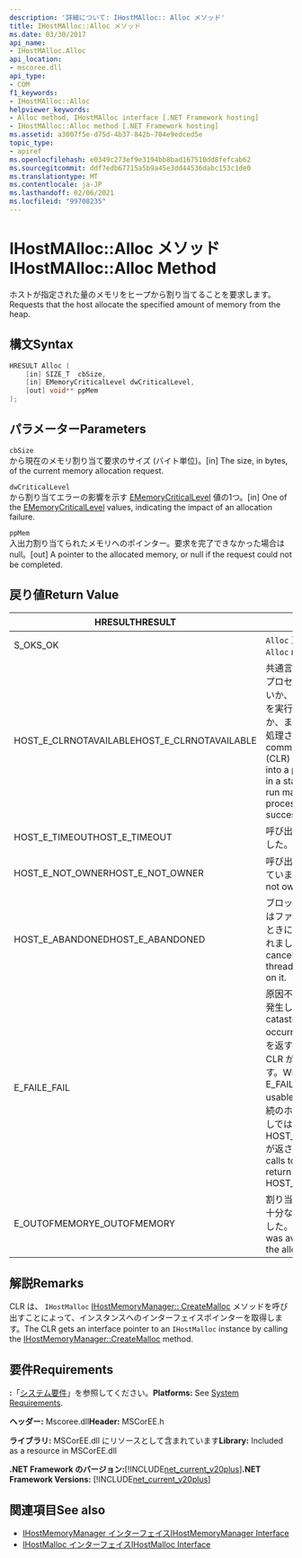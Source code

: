 ```yaml
---
description: '詳細について: IHostMAlloc:: Alloc メソッド'
title: IHostMAlloc::Alloc メソッド
ms.date: 03/30/2017
api_name:
- IHostMAlloc.Alloc
api_location:
- mscoree.dll
api_type:
- COM
f1_keywords:
- IHostMAlloc::Alloc
helpviewer_keywords:
- Alloc method, IHostMAlloc interface [.NET Framework hosting]
- IHostMAlloc::Alloc method [.NET Framework hosting]
ms.assetid: a3007f5e-d75d-4b37-842b-704e9edced5e
topic_type:
- apiref
ms.openlocfilehash: e0349c273ef9e3194bb8bad167510dd8fefcab62
ms.sourcegitcommit: ddf7edb67715a5b9a45e3dd44536dabc153c1de0
ms.translationtype: MT
ms.contentlocale: ja-JP
ms.lasthandoff: 02/06/2021
ms.locfileid: "99708235"
---
```

# <a name="ihostmallocalloc-method"></a><span data-ttu-id="961f5-103">IHostMAlloc::Alloc メソッド</span><span class="sxs-lookup"><span data-stu-id="961f5-103">IHostMAlloc::Alloc Method</span></span>

<span data-ttu-id="961f5-104">ホストが指定された量のメモリをヒープから割り当てることを要求します。</span><span class="sxs-lookup"><span data-stu-id="961f5-104">Requests that the host allocate the specified amount of memory from the heap.</span></span>  
  
## <a name="syntax"></a><span data-ttu-id="961f5-105">構文</span><span class="sxs-lookup"><span data-stu-id="961f5-105">Syntax</span></span>  
  
```cpp  
HRESULT Alloc (  
    [in] SIZE_T  cbSize,
    [in] EMemoryCriticalLevel dwCriticalLevel,
    [out] void** ppMem  
);  
```  
  
## <a name="parameters"></a><span data-ttu-id="961f5-106">パラメーター</span><span class="sxs-lookup"><span data-stu-id="961f5-106">Parameters</span></span>  

 `cbSize`  
 <span data-ttu-id="961f5-107">から現在のメモリ割り当て要求のサイズ (バイト単位)。</span><span class="sxs-lookup"><span data-stu-id="961f5-107">[in] The size, in bytes, of the current memory allocation request.</span></span>  
  
 `dwCriticalLevel`  
 <span data-ttu-id="961f5-108">から割り当てエラーの影響を示す [EMemoryCriticalLevel](ememorycriticallevel-enumeration.md) 値の1つ。</span><span class="sxs-lookup"><span data-stu-id="961f5-108">[in] One of the [EMemoryCriticalLevel](ememorycriticallevel-enumeration.md) values, indicating the impact of an allocation failure.</span></span>  
  
 `ppMem`  
 <span data-ttu-id="961f5-109">入出力割り当てられたメモリへのポインター。要求を完了できなかった場合は null。</span><span class="sxs-lookup"><span data-stu-id="961f5-109">[out] A pointer to the allocated memory, or null if the request could not be completed.</span></span>  
  
## <a name="return-value"></a><span data-ttu-id="961f5-110">戻り値</span><span class="sxs-lookup"><span data-stu-id="961f5-110">Return Value</span></span>  
  
|<span data-ttu-id="961f5-111">HRESULT</span><span class="sxs-lookup"><span data-stu-id="961f5-111">HRESULT</span></span>|<span data-ttu-id="961f5-112">説明</span><span class="sxs-lookup"><span data-stu-id="961f5-112">Description</span></span>|  
|-------------|-----------------|  
|<span data-ttu-id="961f5-113">S_OK</span><span class="sxs-lookup"><span data-stu-id="961f5-113">S_OK</span></span>|<span data-ttu-id="961f5-114">`Alloc` 正常に返されました。</span><span class="sxs-lookup"><span data-stu-id="961f5-114">`Alloc` returned successfully.</span></span>|  
|<span data-ttu-id="961f5-115">HOST_E_CLRNOTAVAILABLE</span><span class="sxs-lookup"><span data-stu-id="961f5-115">HOST_E_CLRNOTAVAILABLE</span></span>|<span data-ttu-id="961f5-116">共通言語ランタイム (CLR) がプロセスに読み込まれていないか、CLR がマネージコードを実行できない状態であるか、または呼び出しが正常に処理されていません。</span><span class="sxs-lookup"><span data-stu-id="961f5-116">The common language runtime (CLR) has not been loaded into a process, or the CLR is in a state in which it cannot run managed code or process the call successfully.</span></span>|  
|<span data-ttu-id="961f5-117">HOST_E_TIMEOUT</span><span class="sxs-lookup"><span data-stu-id="961f5-117">HOST_E_TIMEOUT</span></span>|<span data-ttu-id="961f5-118">呼び出しがタイムアウトしました。</span><span class="sxs-lookup"><span data-stu-id="961f5-118">The call timed out.</span></span>|  
|<span data-ttu-id="961f5-119">HOST_E_NOT_OWNER</span><span class="sxs-lookup"><span data-stu-id="961f5-119">HOST_E_NOT_OWNER</span></span>|<span data-ttu-id="961f5-120">呼び出し元がロックを所有していません。</span><span class="sxs-lookup"><span data-stu-id="961f5-120">The caller does not own the lock.</span></span>|  
|<span data-ttu-id="961f5-121">HOST_E_ABANDONED</span><span class="sxs-lookup"><span data-stu-id="961f5-121">HOST_E_ABANDONED</span></span>|<span data-ttu-id="961f5-122">ブロックされたスレッドまたはファイバーが待機しているときに、イベントが取り消されました。</span><span class="sxs-lookup"><span data-stu-id="961f5-122">An event was canceled while a blocked thread or fiber was waiting on it.</span></span>|  
|<span data-ttu-id="961f5-123">E_FAIL</span><span class="sxs-lookup"><span data-stu-id="961f5-123">E_FAIL</span></span>|<span data-ttu-id="961f5-124">原因不明の致命的なエラーが発生しました。</span><span class="sxs-lookup"><span data-stu-id="961f5-124">An unknown catastrophic failure occurred.</span></span> <span data-ttu-id="961f5-125">メソッドが E_FAIL を返すと、そのプロセス内で CLR が使用できなくなります。</span><span class="sxs-lookup"><span data-stu-id="961f5-125">When a method returns E_FAIL, the CLR is no longer usable within the process.</span></span> <span data-ttu-id="961f5-126">後続のホストメソッドの呼び出しでは HOST_E_CLRNOTAVAILABLE が返されます。</span><span class="sxs-lookup"><span data-stu-id="961f5-126">Subsequent calls to hosting methods return HOST_E_CLRNOTAVAILABLE.</span></span>|  
|<span data-ttu-id="961f5-127">E_OUTOFMEMORY</span><span class="sxs-lookup"><span data-stu-id="961f5-127">E_OUTOFMEMORY</span></span>|<span data-ttu-id="961f5-128">割り当て要求を完了するのに十分なメモリがありませんでした。</span><span class="sxs-lookup"><span data-stu-id="961f5-128">Not enough memory was available to complete the allocation request.</span></span>|  
  
## <a name="remarks"></a><span data-ttu-id="961f5-129">解説</span><span class="sxs-lookup"><span data-stu-id="961f5-129">Remarks</span></span>  

 <span data-ttu-id="961f5-130">CLR は、 `IHostMalloc` [IHostMemoryManager:: CreateMalloc](ihostmemorymanager-createmalloc-method.md) メソッドを呼び出すことによって、インスタンスへのインターフェイスポインターを取得します。</span><span class="sxs-lookup"><span data-stu-id="961f5-130">The CLR gets an interface pointer to an `IHostMalloc` instance by calling the [IHostMemoryManager::CreateMalloc](ihostmemorymanager-createmalloc-method.md) method.</span></span>  
  
## <a name="requirements"></a><span data-ttu-id="961f5-131">要件</span><span class="sxs-lookup"><span data-stu-id="961f5-131">Requirements</span></span>  

 <span data-ttu-id="961f5-132">**:**「[システム要件](../../get-started/system-requirements.md)」を参照してください。</span><span class="sxs-lookup"><span data-stu-id="961f5-132">**Platforms:** See [System Requirements](../../get-started/system-requirements.md).</span></span>  
  
 <span data-ttu-id="961f5-133">**ヘッダー:** Mscoree.dll</span><span class="sxs-lookup"><span data-stu-id="961f5-133">**Header:** MSCorEE.h</span></span>  
  
 <span data-ttu-id="961f5-134">**ライブラリ:** MSCorEE.dll にリソースとして含まれています</span><span class="sxs-lookup"><span data-stu-id="961f5-134">**Library:** Included as a resource in MSCorEE.dll</span></span>  
  
 <span data-ttu-id="961f5-135">**.NET Framework のバージョン:**[!INCLUDE[net_current_v20plus](../../../../includes/net-current-v20plus-md.md)]</span><span class="sxs-lookup"><span data-stu-id="961f5-135">**.NET Framework Versions:** [!INCLUDE[net_current_v20plus](../../../../includes/net-current-v20plus-md.md)]</span></span>  
  
## <a name="see-also"></a><span data-ttu-id="961f5-136">関連項目</span><span class="sxs-lookup"><span data-stu-id="961f5-136">See also</span></span>

- [<span data-ttu-id="961f5-137">IHostMemoryManager インターフェイス</span><span class="sxs-lookup"><span data-stu-id="961f5-137">IHostMemoryManager Interface</span></span>](ihostmemorymanager-interface.md)
- [<span data-ttu-id="961f5-138">IHostMalloc インターフェイス</span><span class="sxs-lookup"><span data-stu-id="961f5-138">IHostMalloc Interface</span></span>](ihostmalloc-interface.md)

